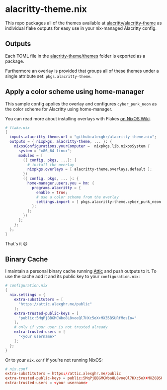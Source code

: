 # alacritty-theme.nix

This repo packages all of the themes available at [alacritty/alacritty-theme](https://github.com/alacritty/alacritty-theme)
as individual flake outputs for easy use in your nix-managed Alacritty config.

## Outputs

Each TOML file in the [alacritty-theme/themes](https://github.com/alacritty/alacritty-theme/tree/0fb8868d6389014fd551851df7153e4ca2590790/themes) folder is exported as a package.

Furthermore an overlay is provided that groups all of these themes under a single attribute set: `pkgs.alacritty-theme`.

## Apply a color scheme using home-manager

This sample config applies the overlay and configures `cyber_punk_neon` as the color scheme for Alacritty using home-manager.

You can read more about installing overlays with Flakes [on NixOS Wiki](https://nixos.wiki/wiki/Flakes#Importing_packages_from_multiple_channels).

```nix
# flake.nix
{
  inputs.alacritty-theme.url = "github:alexghr/alacritty-theme.nix";
  outputs = { nixpkgs, alacritty-theme, ... }: {
    nixosConfigurations.yourComputer =  nixpkgs.lib.nixosSystem {
      system = "x86_64-linux";
      modules = [
        ({ config, pkgs, ...}: {
          # install the overlay
          nixpkgs.overlays = [ alacritty-theme.overlays.default ];
        })
        ({ config, pkgs, ... }: {
          home-manager.users.you = hm: {
            programs.alacritty = {
              enable = true;
              # use a color scheme from the overlay
              settings.import = [ pkgs.alacritty-theme.cyber_punk_neon ];
            };
          };
        })
      ];
    };
  };
}
```

That's it :smile:

## Binary Cache

I maintain a personal binary cache running [Attic](https://github.com/zhaofengli/attic) and push outputs to it. To use the cache add it and its public key to your `configuration.nix`:

```nix
# configuration.nix
{
  nix.settings = {
    extra-substituters = [
      "https://attic.alexghr.me/public"
    ];
    extra-trusted-public-keys = [
      "public:5MqPjBBGMCWbo8L8voeQl7HXc5oX+MXZ6BSURfMosIo="
    ];
    # only if your user is not trusted already
    extra-trusted-users = [
      "<your username>"
    ];
  };
}
```

Or to your `nix.conf` if you're not running NixOS:

```conf
# nix.conf
extra-substituters = https://attic.alexghr.me/public
extra-trusted-public-keys = public:5MqPjBBGMCWbo8L8voeQl7HXc5oX+MXZ6BSURfMosIo=
extra-trusted-users = <your username>
```
